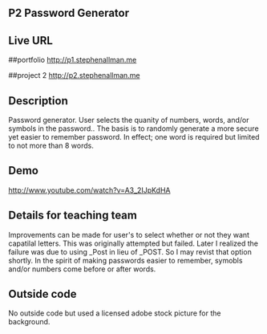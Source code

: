 ## P2 Password Generator

## Live URL
##portfolio
<http://p1.stephenallman.me>

##project 2
<http://p2.stephenallman.me>

## Description
Password generator. User selects the quanity of numbers, words, and/or symbols in the password.. 
The basis is to randomly generate a more secure yet easier to remember password. 
In effect; one word is required but limited to not more than 8 words. 


## Demo
http://www.youtube.com/watch?v=A3_2IJpKdHA

## Details for teaching team
Improvements can be made for user's to select whether or not they want capatilal letters. 
This was originally attempted but failed. Later I realized the failure was due to using _Post in lieu of _POST. 
So I may revist that option shortly. 
In the spirit of making passwords easier to remember, symobls and/or numbers come before or after words. 


## Outside code
No outside code but used a licensed adobe stock picture for the background. 